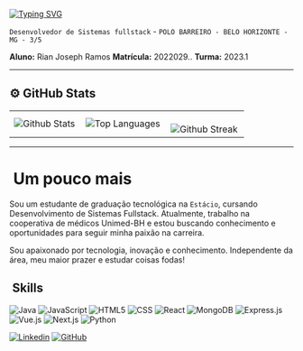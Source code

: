 [![Typing SVG](https://readme-typing-svg.demolab.com?font=Fira+Code&weight=900&size=24&duration=1000&pause=7000&color=C109F7&center=true&vCenter=true&random=true&width=435&lines=%F0%9F%92%9C+Op%C3%A1!+Meu+nome+e+Rian+Joseph+%F0%9F%92%9C)](https://git.io/typing-svg)

`Desenvolvedor de Sistemas fullstack` -
`POLO BARREIRO - BELO HORIZONTE - MG - 3/5`

**Aluno:** Rian Joseph Ramos 
**Matrícula:** 2022029..
**Turma:** 2023.1

---

## ⚙️ GitHub Stats

<table>
  <tr>
    <td>
      <img align="left" src="https://github-readme-stats.vercel.app/api?username=rianjsp&theme=dark&hide_border=false&include_all_commits=true" alt="Github Stats" />
    </td>
    <td>
      <img align="left" src="https://github-readme-stats.vercel.app/api/top-langs/?username=rianjsp&theme=dark&hide_border=false&include_all_commits=true&count_private=true&layout=compact" alt="Top Languages" />
    </td>
    <td>
      <br />
      <img align="left" src="https://github-readme-streak-stats.herokuapp.com/?user=rianjsp&theme=dark&hide_border=false" alt="Github Streak" />
    </td>
  </tr>
</table>

---

# &nbsp;Um pouco mais

Sou um estudante de graduação tecnológica na `Estácio`, cursando Desenvolvimento de Sistemas Fullstack. Atualmente, trabalho na cooperativa de médicos Unimed-BH e estou buscando conhecimento e oportunidades para seguir minha paixão na carreira.

Sou apaixonado por tecnologia, inovação e conhecimento. Independente da área, meu maior prazer e estudar coisas fodas!

## &nbsp;Skills

![Java](https://img.shields.io/badge/-Java-333333?style=flat&logo=Java&logoColor=007396)
![JavaScript](https://img.shields.io/badge/-JavaScript-333333?style=flat&logo=javascript)
![HTML5](https://img.shields.io/badge/-HTML5-333333?style=flat&logo=HTML5)
![CSS](https://img.shields.io/badge/-CSS-333333?style=flat&logo=CSS3&logoColor=1572B6)
![React](https://img.shields.io/badge/-React-333333?style=flat&logo=react)
![MongoDB](https://img.shields.io/badge/-MongoDB-333333?style=flat&logo=mongodb)
![Express.js](https://img.shields.io/badge/-Express.js-333333?style=flat&logo=express)
![Vue.js](https://img.shields.io/badge/-Vue.js-333333?style=flat&logo=vue.js)
![Next.js](https://img.shields.io/badge/-Next.js-333333?style=flat&logo=next.js)
![Python](https://img.shields.io/badge/-Python-333333?style=flat&logo=python)

[![Linkedin](https://img.shields.io/badge/-rianjoseph-blue?style=flat-square&logo=Linkedin&logoColor=white&link=https://www.linkedin.com/in/rian-joseph/)](https://www.linkedin.com/in/rian-joseph/)
[![GitHub](https://img.shields.io/github/followers/rianjsp?label=follow&style=social)](https://github.com/rianjsp)
